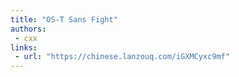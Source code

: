 ```yaml
---
title: "OS-T Sans Fight"
authors:
 - cxx
links:
 - url: "https://chinese.lanzouq.com/iGXMCyxc9mf"
---
```

